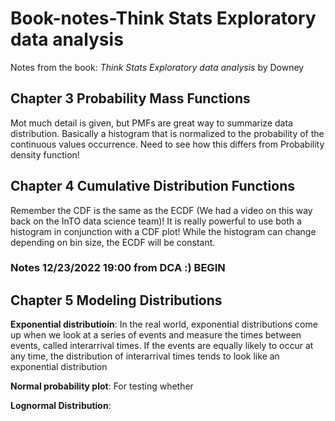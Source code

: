 # Book-notes-Think Stats Exploratory data analysis
Notes from the book: *Think Stats Exploratory data analysis* by Downey

## Chapter 3 Probability Mass Functions  
Mot much detail is given, but PMFs are great way to summarize data distribution. Basically a histogram that is normalized
to the probability of the continuous values occurrence. Need to see how this differs from Probability density function!  

## Chapter 4 Cumulative Distribution Functions  
Remember the CDF is the same as the ECDF (We had a video on this way back on the InTO data science team)! It is really powerful
to use both a histogram in conjunction with a CDF plot! While the histogram can change depending on bin size, 
the ECDF will be constant.  

### Notes 12/23/2022 19:00 from DCA :) BEGIN
## Chapter 5 Modeling Distributions  
**Exponential distributioin**: In the real world, exponential distributions come up when we look at a series of events
and measure the times between events, called interarrival times. If the events are equally
likely to occur at any time, the distribution of interarrival times tends to look like an
exponential distribution  

**Normal probability plot**: For testing whether   

**Lognormal Distribution**: 
